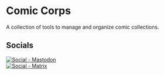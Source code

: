 # Comic Corps

A collection of tools to manage and organize comic collections.

## Socials

[![Social - Mastodon](https://img.shields.io/badge/%40ComicCorps-teal?label=Mastodon&logo=mastodon&style=for-the-badge)](https://mastodon.social/@ComicCorps)\
[![Social - Matrix](https://img.shields.io/badge/%23ComicCorps-teal?label=Matrix&logo=matrix&style=for-the-badge)](https://matrix.to/#/#ComicCorps:matrix.org)
